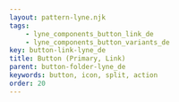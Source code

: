 ```yaml
---
layout: pattern-lyne.njk
tags: 
    - lyne_components_button_link_de
    - lyne_components_button_variants_de
key: button-link-lyne_de
title: Button (Primary, Link)
parent: button-folder-lyne_de
keywords: button, icon, split, action
order: 20
---
```

